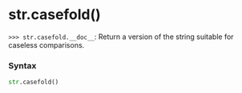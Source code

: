 # str.casefold()

`>>> str.casefold.__doc__`: Return a version of the string suitable for caseless comparisons.

### Syntax

```python
str.casefold()
```